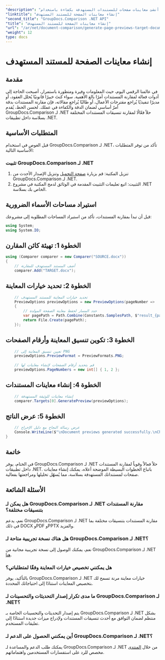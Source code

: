 ```yaml
---
"description": "أنشئ معاينات صفحات للمستندات المستهدفة بكفاءة باستخدام GroupDocs.Comparison لـ .NET. اتبع دليلنا خطوة بخطوة لمقارنة المستندات بسلاسة."
"linktitle": "إنشاء معاينات الصفحة للمستند المستهدف"
"second_title": "GroupDocs.Comparison .NET API"
"title": "إنشاء معاينات الصفحة للمستند المستهدف"
"url": "/ar/net/document-comparison/generate-page-previews-target-document/"
"weight": 12
type: docs
---
```

# إنشاء معاينات الصفحة للمستند المستهدف

## مقدمة
في عالمنا الرقمي اليوم، حيث المعلومات وفيرة ومتطورة باستمرار، أصبحت الحاجة إلى أدوات فعالة لمقارنة المستندات أمرًا بالغ الأهمية. سواء كنتَ خبيرًا قانونيًا يُحلل العقود، أو مديرًا تنفيذيًا يُراجع مقترحات الأعمال، أو طالبًا يُراجع مقالاته، فإن مقارنة المستندات بدقة أمرٌ أساسي لضمان الدقة والكفاءة في عملك. لحسن الحظ، يُقدم GroupDocs.Comparison لـ .NET حلاً فعّالًا لمقارنة تنسيقات المستندات المختلفة بسلاسة داخل تطبيقات .NET.
## المتطلبات الأساسية
قبل الغوص في استخدام GroupDocs.Comparison لـ .NET، تأكد من توفر المتطلبات الأساسية التالية:
### تثبيت GroupDocs.Comparison لـ .NET
1. تنزيل المكتبة: قم بزيارة [صفحة التحميل](https://releases.groupdocs.com/comparison/net/) وتنزيل الإصدار الأحدث من GroupDocs.Comparison لـ .NET.
2. التثبيت: اتبع تعليمات التثبيت المقدمة في الوثائق لدمج المكتبة في مشروع .NET الخاص بك بسلاسة.

## استيراد مساحات الأسماء الضرورية
قبل أن تبدأ بمقارنة المستندات، تأكد من استيراد المساحات المطلوبة إلى مشروعك:
```csharp
using System;
using System.IO;

```
## الخطوة 1: تهيئة كائن المقارن
```csharp
using (Comparer comparer = new Comparer("SOURCE.docx"))
{
    // أضف المستند المستهدف للمقارنة
    comparer.Add("TARGET.docx");
```
## الخطوة 2: تحديد خيارات المعاينة
```csharp
    // تحديد خيارات المعاينة للمستند المستهدف
    PreviewOptions previewOptions = new PreviewOptions(pageNumber =>
    {
        // حدد المسار لحفظ معاينة الصفحة المولدة
        var pagePath = Path.Combine(Constants.SamplesPath, $"result_{pageNumber}.png");
        return File.Create(pagePath);
    });
```
## الخطوة 3: تكوين تنسيق المعاينة وأرقام الصفحات
```csharp
    // تعيين تنسيق المعاينة إلى PNG
    previewOptions.PreviewFormat = PreviewFormats.PNG;
    
    // قم بتحديد أرقام الصفحات لإنشاء معاينات لها
    previewOptions.PageNumbers = new int[] { 1, 2 };
```
## الخطوة 4: إنشاء معاينات المستندات
```csharp
    // إنشاء معاينات للوثيقة المستهدفة
    comparer.Targets[0].GeneratePreview(previewOptions);
```
## الخطوة 5: عرض الناتج
```csharp
    // عرض رسالة النجاح مع دليل الإخراج
    Console.WriteLine($"\nDocument previews generated successfully.\nCheck output in {Directory.GetCurrentDirectory()}.");
}
```

## خاتمة
في الختام، يوفر GroupDocs.Comparison لـ .NET حلاً فعالاً وقوياً لمقارنة المستندات داخل تطبيقات .NET. باتباع الخطوات البسيطة الموضحة أعلاه، يمكنك إنشاء معاينات صفحات لمستنداتك المستهدفة بسلاسة، مما يُسهّل تحليلها ومراجعتها بفعالية.
## الأسئلة الشائعة
### هل يمكن لـ GroupDocs.Comparison لـ .NET مقارنة المستندات بتنسيقات مختلفة؟
نعم، يدعم GroupDocs.Comparison لـ .NET مقارنة المستندات بتنسيقات مختلفة بما في ذلك DOCX وPDF وPPTX والمزيد.
### هل هناك نسخة تجريبية متاحة لـ GroupDocs.Comparison لـ .NET؟
نعم، يمكنك الوصول إلى نسخة تجريبية مجانية من GroupDocs.Comparison لـ .NET [هنا](https://releases.groupdocs.com/).
### هل يمكنني تخصيص خيارات المعاينة وفقًا لمتطلباتي؟
بالتأكيد، يوفر GroupDocs.Comparison لـ .NET خيارات معاينة مرنة تسمح لك بتخصيص المعاينات استنادًا إلى احتياجاتك المحددة.
### ما مدى تكرار إصدار التحديثات والتحسينات لـ GroupDocs.Comparison لـ .NET؟
يتم إصدار التحديثات والتحسينات الخاصة بـ GroupDocs.Comparison لـ .NET بشكل منتظم لضمان التوافق مع أحدث تنسيقات المستندات ولإدراج ميزات جديدة استنادًا إلى تعليقات المستخدم.
### أين يمكنني الحصول على الدعم لـ GroupDocs.Comparison لـ .NET؟
يمكنك طلب الدعم والمساعدة لـ GroupDocs.Comparison لـ .NET من خلال [المنتدى](https://forum.groupdocs.com/c/comparison/12) مخصص للرد على استفسارات المستخدمين واهتماماتهم.